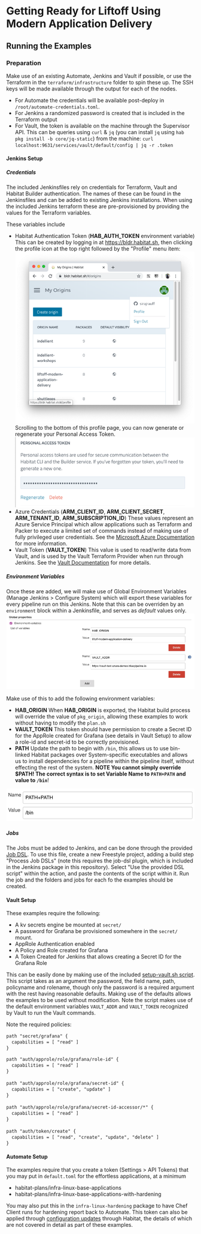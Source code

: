# Getting Ready for Liftoff Using Modern Application Delivery

## Running the Examples

### Preparation
Make use of an existing Automate, Jenkins and Vault if possible, or use the Terraform in the `terraform/infrastructure` folder to spin these up. The SSH keys will be made available through the output for each of the nodes.

- For Automate the credentials will be available post-deploy in `/root/automate-credentials.toml`.
- For Jenkins a randomized password is created that is included in the Terraform output
- For Vault, the token is available on the machine through the Supervisor API. This can be queries using `curl` & `jq` (you can install `jq` using `hab pkg install -b core/jq-static`) from the machine: `curl localhost:9631/services/vault/default/config | jq -r .token`

#### Jenkins Setup

##### Credentials
The included Jenkinsfiles rely on credentials for Terraform, Vault and Habitat Builder authentication. The names of these can be found in the Jenkinsfiles and can be added to existing Jenkins installations. When using the included Jenkins terraform these are pre-provisioned by providing the values for the Terraform variables.

These variables include
- Habitat Authentication Token (**HAB_AUTH_TOKEN** environment variable)
  This can be created by logging in at https://bldr.habitat.sh, then clicking the profile icon at the top right followed by the "Profile" menu item: 
  ![Profile Item](doc/habitat-builder-profile-menu.png)
  Scrolling to the bottom of this profile page, you can now generate or regenerate your Personal Access Token.
  ![Personal Access Token](doc/habitat-builder-personal-access-token.png)
- Azure Credentials (**ARM_CLIENT_ID**, **ARM_CLIENT_SECRET**, **ARM_TENANT_ID**, **ARM_SUBSCRIPTION_ID**)
  These values represent an Azure Service Principal which allow applications such as Terraform and Packer to execute a limited set of commands instead of making use of fully privileged user credentials. See the [Microsoft Azure Documentation](https://docs.microsoft.com/en-us/cli/azure/create-an-azure-service-principal-azure-cli?toc=%2Fazure%2Fazure-resource-manager%2Ftoc.json&view=azure-cli-latest) for more information.  
- Vault Token (**VAULT_TOKEN**)
  This value is used to read/write data from Vault, and is used by the Vault Terraform Provider when run through Jenkins. See the [Vault Documentation](https://www.vaultproject.io/docs/concepts/tokens.html) for more details.

##### Environment Variables 
Once these are added, we will make use of Global Environment Variables (Manage Jenkins > Configure System) which will export these variables for every pipeline run on this Jenkins. Note that this can be overriden by an `environment` block within a Jenkinsfile, and serves as *default* values only.
![Jenkins Environment Variables](doc/jenkins-environment-variables.png)

Make use of this to add the following environment variables:
- **HAB_ORIGIN**
  When **HAB_ORIGIN** is exported, the Habitat build process will override the value of `pkg_origin`, allowing these examples to work without having to modify the `plan.sh`
- **VAULT_TOKEN**
  This token should have permission to create a Secret ID for the AppRole created for Grafana (see details in Vault Setup) to allow a role-id and secret-id to be correctly provisioned.
- **PATH**
  Update the path to begin with `/bin`, this allows us to use bin-linked Habitat packages over System-specific executables and allows us to install dependencies for a pipeline within the pipeline itself, without effecting the rest of the system. **NOTE You cannot simply override $PATH! The correct syntax is to set Variable Name to `PATH+PATH` and value to `/bin`**!
  
![Jenkins PATH Environment Variable](doc/jenkins-path-environment-variable.png)
  
##### Jobs
The Jobs must be added to Jenkins, and can be done through the provided [Job DSL](infrastructure-terraform/jenkins/add-all-jobs.groovy). To use this file, create a new Freestyle project, adding a build step "Process Job DSLs" (note this requires the job-dsl plugin, which is included in the Jenkins package in this repository). Select "Use the provided DSL script" within the action, and paste the contents of the script within it. Run the job and the folders and jobs for each fo the examples should be created. 
  
#### Vault Setup
These examples require the following:
- A kv secrets engine be mounted at `secret/`
- A password for Grafana be provisioned somewhere in the `secret/` mount.
- AppRole Authentication enabled
- A Policy and Role created for Grafana
- A Token Created for Jenkins that allows creating a Secret ID for the Grafana Role

This can be easily done by making use of the included [setup-vault.sh script](infrastructure-terraform/vault/setup-vault.sh). This script takes as an argument the password, the field name, path, policyname and rolename, though only the password is a required argument with the rest having reasonable defaults. Making use of the defaults allows the examples to be used without modification. Note the script makes use of the default environment variables `VAULT_ADDR` and `VAULT_TOKEN` recognized by Vault to run the Vault commands.

Note the required policies:
```hcl
path "secret/grafana" {
  capabilities = [ "read" ]
}
```
```hcl
path "auth/approle/role/grafana/role-id" {
  capabilities = [ "read" ]
}

path "auth/approle/role/grafana/secret-id" {
  capabilities = [ "create", "update" ]
}

path "auth/approle/role/grafana/secret-id-accessor/*" {
  capabilities = [ "read" ]
}

path "auth/token/create" {
  capabilities = [ "read", "create", "update", "delete" ]
}
``` 

#### Automate Setup
The examples require that you create a token (Settings > API Tokens) that you may put in `default.toml` for the effortless applications, at a minimum
- habitat-plans/infra-linux-base-applications
- habitat-plans/infra-linux-base-applications-with-hardening

You may also put this in the `infra-linux-hardening` package to have Chef Client runs for hardening report back to Automate. This token can also be applied through [configuration updates](https://www.habitat.sh/docs/using-habitat/#config-updates) through Habitat, the details of which are not covered in detail as part of these examples.
